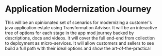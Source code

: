 # Application Modernization Journey

This will be an opinionated set of scenarios for modernizing a customer's java application estate using Transformation Advisor. 
It will be an interactive tree of options for each stage in the app mod journey backed by descriptions, docs and videos. 
It will cover the full end-end from collection to deployment as micro-services. 
It will allow customers and sellers to see build a full path with their ideal options and show the art-of-the-practical